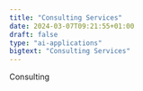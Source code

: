 ```yaml
---
title: "Consulting Services"
date: 2024-03-07T09:21:55+01:00
draft: false
type: "ai-applications"
bigtext: "Consulting Services"
---
```

Consulting